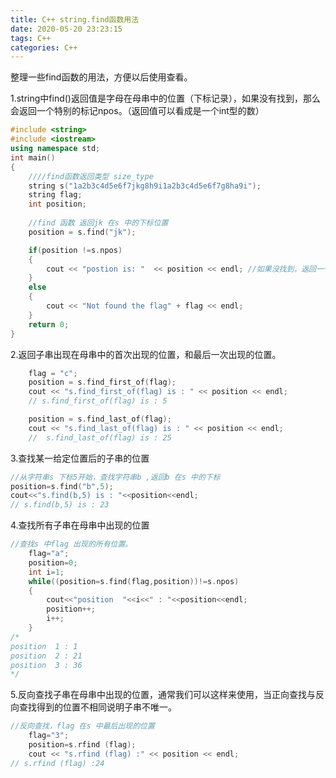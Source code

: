 ```yaml
---
title: C++ string.find函数用法
date: 2020-05-20 23:23:15
tags: C++
categories: C++
---
```

整理一些find函数的用法，方便以后使用查看。

1.string中find()返回值是字母在母串中的位置（下标记录），如果没有找到，那么会返回一个特别的标记npos。（返回值可以看成是一个int型的数）
<!--more-->
```c++
#include <string>
#include <iostream>
using namespace std;
int main()
{
    ////find函数返回类型 size_type
    string s("1a2b3c4d5e6f7jkg8h9i1a2b3c4d5e6f7g8ha9i");
    string flag;
    int position;
    
    //find 函数 返回jk 在s 中的下标位置 
    position = s.find("jk");

    if(position !=s.npos)
    {
        cout << "postion is: "  << position << endl; //如果没找到，返回一个特别的标志c++中用npos表示，int类型的话，没找到时我这里position=-1，
    }
    else
    {
        cout << "Not found the flag" + flag << endl;
    }
    return 0;
}
```

2.返回子串出现在母串中的首次出现的位置，和最后一次出现的位置。

```c++
    flag = "c";
    position = s.find_first_of(flag);
    cout << "s.find_first_of(flag) is : " << position << endl;
    // s.find_first_of(flag) is : 5

    position = s.find_last_of(flag);
    cout << "s.find_last_of(flag) is : " << position << endl;
    //  s.find_last_of(flag) is : 25
```

3.查找某一给定位置后的子串的位置

```c++
//从字符串s 下标5开始，查找字符串b ,返回b 在s 中的下标
position=s.find("b",5);
cout<<"s.find(b,5) is : "<<position<<endl;
// s.find(b,5) is : 23
```

4.查找所有子串在母串中出现的位置

```c++
//查找s 中flag 出现的所有位置。
    flag="a";
    position=0;
    int i=1;
    while((position=s.find(flag,position))!=s.npos)
    {
        cout<<"position  "<<i<<" : "<<position<<endl;
        position++;
        i++;
    }
/*
position  1 : 1
position  2 : 21
position  3 : 36
*/
```
5.反向查找子串在母串中出现的位置，通常我们可以这样来使用，当正向查找与反向查找得到的位置不相同说明子串不唯一。

```c++
//反向查找，flag 在s 中最后出现的位置
    flag="3";
    position=s.rfind (flag);
    cout << "s.rfind (flag) :" << position << endl;
// s.rfind (flag) :24
```